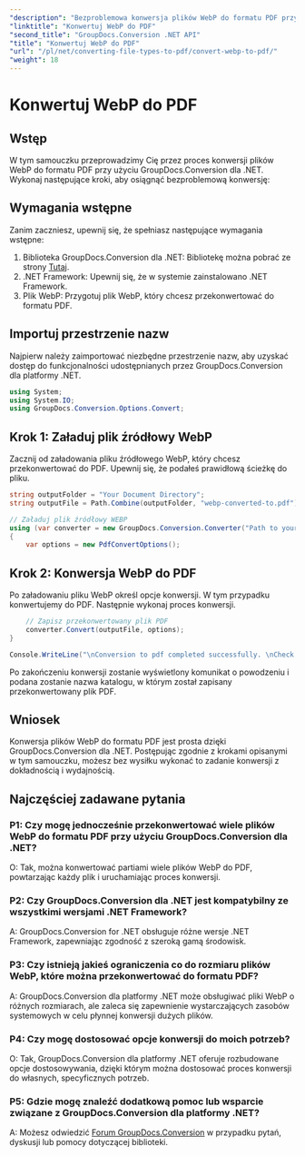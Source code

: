 ```yaml
---
"description": "Bezproblemowa konwersja plików WebP do formatu PDF przy użyciu GroupDocs.Conversion dla .NET. Uprość zadania konwersji dokumentów."
"linktitle": "Konwertuj WebP do PDF"
"second_title": "GroupDocs.Conversion .NET API"
"title": "Konwertuj WebP do PDF"
"url": "/pl/net/converting-file-types-to-pdf/convert-webp-to-pdf/"
"weight": 18
---
```


# Konwertuj WebP do PDF

## Wstęp
W tym samouczku przeprowadzimy Cię przez proces konwersji plików WebP do formatu PDF przy użyciu GroupDocs.Conversion dla .NET. Wykonaj następujące kroki, aby osiągnąć bezproblemową konwersję:

## Wymagania wstępne

Zanim zaczniesz, upewnij się, że spełniasz następujące wymagania wstępne:

1. Biblioteka GroupDocs.Conversion dla .NET: Bibliotekę można pobrać ze strony [Tutaj](https://releases.groupdocs.com/conversion/net/).
2. .NET Framework: Upewnij się, że w systemie zainstalowano .NET Framework.
3. Plik WebP: Przygotuj plik WebP, który chcesz przekonwertować do formatu PDF.

## Importuj przestrzenie nazw

Najpierw należy zaimportować niezbędne przestrzenie nazw, aby uzyskać dostęp do funkcjonalności udostępnianych przez GroupDocs.Conversion dla platformy .NET.

```csharp
using System;
using System.IO;
using GroupDocs.Conversion.Options.Convert;
```

## Krok 1: Załaduj plik źródłowy WebP

Zacznij od załadowania pliku źródłowego WebP, który chcesz przekonwertować do PDF. Upewnij się, że podałeś prawidłową ścieżkę do pliku.

```csharp
string outputFolder = "Your Document Directory";
string outputFile = Path.Combine(outputFolder, "webp-converted-to.pdf");

// Załaduj plik źródłowy WEBP
using (var converter = new GroupDocs.Conversion.Converter("Path to your WebP file"))
{
    var options = new PdfConvertOptions();
```

## Krok 2: Konwersja WebP do PDF

Po załadowaniu pliku WebP określ opcje konwersji. W tym przypadku konwertujemy do PDF. Następnie wykonaj proces konwersji.

```csharp
    // Zapisz przekonwertowany plik PDF
    converter.Convert(outputFile, options);
}

Console.WriteLine("\nConversion to pdf completed successfully. \nCheck output in {0}", outputFolder);
```

Po zakończeniu konwersji zostanie wyświetlony komunikat o powodzeniu i podana zostanie nazwa katalogu, w którym został zapisany przekonwertowany plik PDF.

## Wniosek

Konwersja plików WebP do formatu PDF jest prosta dzięki GroupDocs.Conversion dla .NET. Postępując zgodnie z krokami opisanymi w tym samouczku, możesz bez wysiłku wykonać to zadanie konwersji z dokładnością i wydajnością.

## Najczęściej zadawane pytania

### P1: Czy mogę jednocześnie przekonwertować wiele plików WebP do formatu PDF przy użyciu GroupDocs.Conversion dla .NET?

O: Tak, można konwertować partiami wiele plików WebP do PDF, powtarzając każdy plik i uruchamiając proces konwersji.

### P2: Czy GroupDocs.Conversion dla .NET jest kompatybilny ze wszystkimi wersjami .NET Framework?

A: GroupDocs.Conversion for .NET obsługuje różne wersje .NET Framework, zapewniając zgodność z szeroką gamą środowisk.

### P3: Czy istnieją jakieś ograniczenia co do rozmiaru plików WebP, które można przekonwertować do formatu PDF?

A: GroupDocs.Conversion dla platformy .NET może obsługiwać pliki WebP o różnych rozmiarach, ale zaleca się zapewnienie wystarczających zasobów systemowych w celu płynnej konwersji dużych plików.

### P4: Czy mogę dostosować opcje konwersji do moich potrzeb?

O: Tak, GroupDocs.Conversion dla platformy .NET oferuje rozbudowane opcje dostosowywania, dzięki którym można dostosować proces konwersji do własnych, specyficznych potrzeb.

### P5: Gdzie mogę znaleźć dodatkową pomoc lub wsparcie związane z GroupDocs.Conversion dla platformy .NET?

A: Możesz odwiedzić [Forum GroupDocs.Conversion](https://forum.groupdocs.com/c/conversion/11) w przypadku pytań, dyskusji lub pomocy dotyczącej biblioteki.